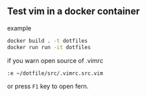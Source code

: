 ## Test vim in a docker container
example
```sh
docker build . -t dotfiles
docker run run -it dotfiles
```

if you warn open source of .vimrc
```vim
:e ~/dotfile/src/.vimrc.src.vim
```

or press `F1` key to open fern.
